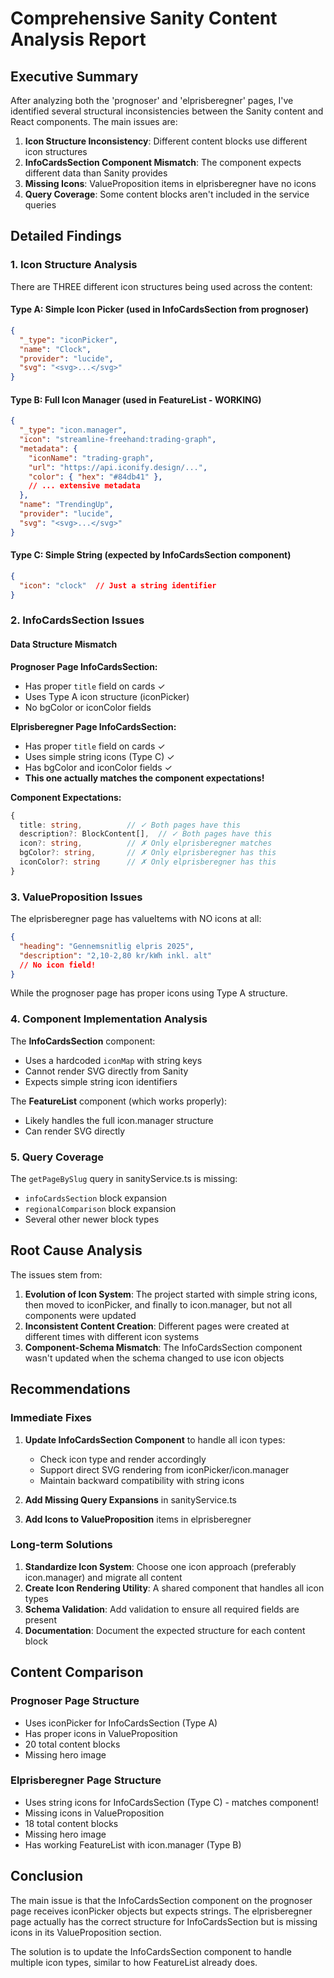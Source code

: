 # Comprehensive Sanity Content Analysis Report

## Executive Summary

After analyzing both the 'prognoser' and 'elprisberegner' pages, I've identified several structural inconsistencies between the Sanity content and React components. The main issues are:

1. **Icon Structure Inconsistency**: Different content blocks use different icon structures
2. **InfoCardsSection Component Mismatch**: The component expects different data than Sanity provides
3. **Missing Icons**: ValueProposition items in elprisberegner have no icons
4. **Query Coverage**: Some content blocks aren't included in the service queries

## Detailed Findings

### 1. Icon Structure Analysis

There are THREE different icon structures being used across the content:

#### Type A: Simple Icon Picker (used in InfoCardsSection from prognoser)
```json
{
  "_type": "iconPicker",
  "name": "Clock",
  "provider": "lucide",
  "svg": "<svg>...</svg>"
}
```

#### Type B: Full Icon Manager (used in FeatureList - WORKING)
```json
{
  "_type": "icon.manager",
  "icon": "streamline-freehand:trading-graph",
  "metadata": {
    "iconName": "trading-graph",
    "url": "https://api.iconify.design/...",
    "color": { "hex": "#84db41" },
    // ... extensive metadata
  },
  "name": "TrendingUp",
  "provider": "lucide",
  "svg": "<svg>...</svg>"
}
```

#### Type C: Simple String (expected by InfoCardsSection component)
```json
{
  "icon": "clock"  // Just a string identifier
}
```

### 2. InfoCardsSection Issues

#### Data Structure Mismatch

**Prognoser Page InfoCardsSection:**
- Has proper `title` field on cards ✓
- Uses Type A icon structure (iconPicker)
- No bgColor or iconColor fields

**Elprisberegner Page InfoCardsSection:**
- Has proper `title` field on cards ✓
- Uses simple string icons (Type C) ✓
- Has bgColor and iconColor fields ✓
- **This one actually matches the component expectations!**

**Component Expectations:**
```typescript
{
  title: string,          // ✓ Both pages have this
  description?: BlockContent[],  // ✓ Both pages have this
  icon?: string,          // ✗ Only elprisberegner matches
  bgColor?: string,       // ✗ Only elprisberegner has this
  iconColor?: string      // ✗ Only elprisberegner has this
}
```

### 3. ValueProposition Issues

The elprisberegner page has valueItems with NO icons at all:
```json
{
  "heading": "Gennemsnitlig elpris 2025",
  "description": "2,10-2,80 kr/kWh inkl. alt"
  // No icon field!
}
```

While the prognoser page has proper icons using Type A structure.

### 4. Component Implementation Analysis

The **InfoCardsSection** component:
- Uses a hardcoded `iconMap` with string keys
- Cannot render SVG directly from Sanity
- Expects simple string icon identifiers

The **FeatureList** component (which works properly):
- Likely handles the full icon.manager structure
- Can render SVG directly

### 5. Query Coverage

The `getPageBySlug` query in sanityService.ts is missing:
- `infoCardsSection` block expansion
- `regionalComparison` block expansion
- Several other newer block types

## Root Cause Analysis

The issues stem from:

1. **Evolution of Icon System**: The project started with simple string icons, then moved to iconPicker, and finally to icon.manager, but not all components were updated
2. **Inconsistent Content Creation**: Different pages were created at different times with different icon systems
3. **Component-Schema Mismatch**: The InfoCardsSection component wasn't updated when the schema changed to use icon objects

## Recommendations

### Immediate Fixes

1. **Update InfoCardsSection Component** to handle all icon types:
   - Check icon type and render accordingly
   - Support direct SVG rendering from iconPicker/icon.manager
   - Maintain backward compatibility with string icons

2. **Add Missing Query Expansions** in sanityService.ts

3. **Add Icons to ValueProposition** items in elprisberegner

### Long-term Solutions

1. **Standardize Icon System**: Choose one icon approach (preferably icon.manager) and migrate all content
2. **Create Icon Rendering Utility**: A shared component that handles all icon types
3. **Schema Validation**: Add validation to ensure all required fields are present
4. **Documentation**: Document the expected structure for each content block

## Content Comparison

### Prognoser Page Structure
- Uses iconPicker for InfoCardsSection (Type A)
- Has proper icons in ValueProposition
- 20 total content blocks
- Missing hero image

### Elprisberegner Page Structure
- Uses string icons for InfoCardsSection (Type C) - matches component!
- Missing icons in ValueProposition
- 18 total content blocks
- Missing hero image
- Has working FeatureList with icon.manager (Type B)

## Conclusion

The main issue is that the InfoCardsSection component on the prognoser page receives iconPicker objects but expects strings. The elprisberegner page actually has the correct structure for InfoCardsSection but is missing icons in its ValueProposition section.

The solution is to update the InfoCardsSection component to handle multiple icon types, similar to how FeatureList already does.
